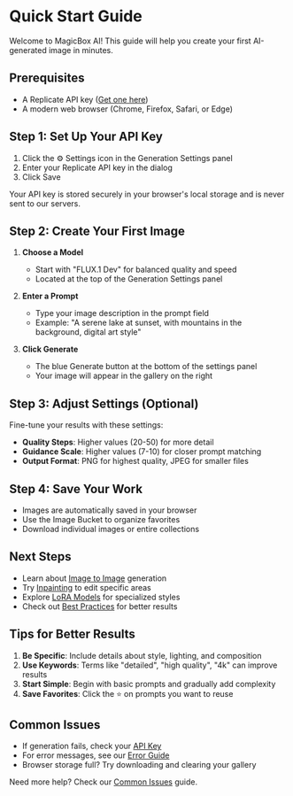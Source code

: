 # Quick Start Guide

Welcome to MagicBox AI! This guide will help you create your first AI-generated image in minutes.

## Prerequisites

- A Replicate API key ([Get one here](https://replicate.com))
- A modern web browser (Chrome, Firefox, Safari, or Edge)

## Step 1: Set Up Your API Key

1. Click the ⚙️ Settings icon in the Generation Settings panel
2. Enter your Replicate API key in the dialog
3. Click Save

Your API key is stored securely in your browser's local storage and is never sent to our servers.

## Step 2: Create Your First Image

1. **Choose a Model**
   - Start with "FLUX.1 Dev" for balanced quality and speed
   - Located at the top of the Generation Settings panel

2. **Enter a Prompt**
   - Type your image description in the prompt field
   - Example: "A serene lake at sunset, with mountains in the background, digital art style"

3. **Click Generate**
   - The blue Generate button at the bottom of the settings panel
   - Your image will appear in the gallery on the right

## Step 3: Adjust Settings (Optional)

Fine-tune your results with these settings:
- **Quality Steps**: Higher values (20-50) for more detail
- **Guidance Scale**: Higher values (7-10) for closer prompt matching
- **Output Format**: PNG for highest quality, JPEG for smaller files

## Step 4: Save Your Work

- Images are automatically saved in your browser
- Use the Image Bucket to organize favorites
- Download individual images or entire collections

## Next Steps

- Learn about [Image to Image](../features/image-to-image.md) generation
- Try [Inpainting](../features/inpainting.md) to edit specific areas
- Explore [LoRA Models](../features/lora-models.md) for specialized styles
- Check out [Best Practices](../help/best-practices.md) for better results

## Tips for Better Results

1. **Be Specific**: Include details about style, lighting, and composition
2. **Use Keywords**: Terms like "detailed", "high quality", "4k" can improve results
3. **Start Simple**: Begin with basic prompts and gradually add complexity
4. **Save Favorites**: Click the ⭐ on prompts you want to reuse

## Common Issues

- If generation fails, check your [API Key](api-setup.md)
- For error messages, see our [Error Guide](../help/error-messages.md)
- Browser storage full? Try downloading and clearing your gallery

Need more help? Check our [Common Issues](../help/common-issues.md) guide.

